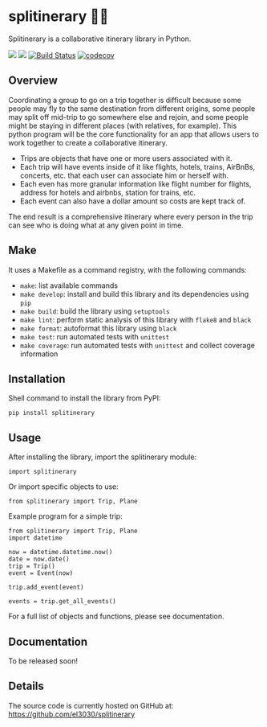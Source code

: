 # splitinerary 📝🛫

Splitinerary is a collaborative itinerary library in Python.

[![](https://img.shields.io/github/license/el3030/splitinerary)](https://opensource.org/license/mit/)
[![](https://img.shields.io/github/issues/el3030/splitinerary)](https://github.com/el3030/splitinerary/issues)
[![Build Status](https://github.com/el3030/splitinerary/workflows/Build%20Status/badge.svg?branch=main)](https://github.com/el3030/splitinerary/actions/workflows/build.yml)
[![codecov](https://codecov.io/gh/el3030/splitinerary/branch/main/graph/badge.svg)](https://codecov.io/gh/el3030/splitinerary)

## Overview

Coordinating a group to go on a trip together is difficult because some people may fly to the same destination from different origins, some people may split off mid-trip to go somewhere else and rejoin, and some people might be staying in different places (with relatives, for example). This python program will be the core functionality for an app that allows users to work together to create a collaborative itinerary.

- Trips are objects that have one or more users associated with it.
- Each trip will have events inside of it like flights, hotels, trains, AirBnBs, concerts, etc. that each user can associate him or herself with.
- Each even has more granular information like flight number for flights, address for hotels and airbnbs, station for trains, etc.  
- Each event can also have a dollar amount so costs are kept track of.

The end result is a comprehensive itinerary where every person in the trip can see who is doing what at any given point in time.

## Make

It uses a Makefile as a command registry, with the following commands:

- `make`: list available commands
- `make develop`: install and build this library and its dependencies using `pip`
- `make build`: build the library using `setuptools`
- `make lint`: perform static analysis of this library with `flake8` and `black`
- `make format`: autoformat this library using `black`
- `make test`: run automated tests with `unittest`
- `make coverage`: run automated tests with `unittest` and collect coverage information

## Installation

Shell command to install the library from PyPI:
```
pip install splitinerary
```

## Usage

After installing the library, import the splitinerary module:
```
import splitinerary
```
Or import specific objects to use:
```
from splitinerary import Trip, Plane
```

Example program for a simple trip:
```
from splitinerary import Trip, Plane
import datetime

now = datetime.datetime.now()
date = now.date()
trip = Trip()
event = Event(now)

trip.add_event(event)

events = trip.get_all_events()
```

For a full list of objects and functions, please see documentation.

## Documentation

To be released soon!

## Details

The source code is currently hosted on GitHub at: https://github.com/el3030/splitinerary



